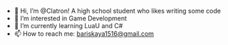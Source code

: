 - 👋 Hi, I’m @Clatron! A high school student who likes writing some code
- 👀 I’m interested in Game Development
- 🌱 I’m currently learning LuaU and C#
- 📫 How to reach me: bariskaya1516@gmail.com

<!---
Clatron/Clatron is a ✨ special ✨ repository because its `README.md` (this file) appears on your GitHub profile.
You can click the Preview link to take a look at your changes.
--->
